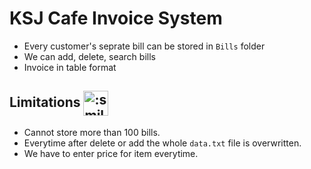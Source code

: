 # KSJ Cafe Invoice System

- Every customer's seprate bill can be stored in `Bills` folder
- We can add, delete, search bills
- Invoice in table format

## Limitations <img align="center" width="40px" src="https://github.githubassets.com/images/icons/emoji/unicode/1f972.png" alt=":smiling_face_with_tear:"  />

- Cannot store more than 100 bills.
- Everytime after delete or add the whole `data.txt` file is overwritten.
- We have to enter price for item everytime.
